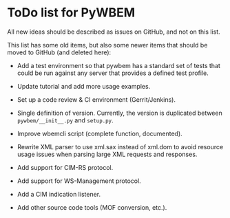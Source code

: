 ToDo list for PyWBEM
====================

All new ideas should be described as issues on GitHub, and not on this list.

This list has some old items, but also some newer items that should be moved
to GitHub (and deleted here):

* Add a test environment so that pywbem has a standard set of tests that could
  be run against any server that provides a defined test profile.

* Update tutorial and add more usage examples.

* Set up a code review & CI environment (Gerrit/Jenkins).

* Single definition of version. Currently, the version is duplicated between
  `pywbem/__init__.py` and `setup.py`.

* Improve wbemcli script (complete function, documented).

* Rewrite XML parser to use xml.sax instead of xml.dom to
  avoid resource usage issues when parsing large XML requests and
  responses.

* Add support for CIM-RS protocol.

* Add support for WS-Management protocol.

* Add a CIM indication listener.

* Add other source code tools (MOF conversion, etc.).

